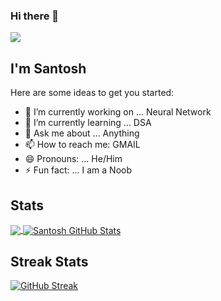 ### Hi there 👋



![]([https://images.wallpaperscraft.com/image/single/mountains_sky_snow_summit_84423_1280x720.jpg](https://sdmntprwestus2.oaiusercontent.com/files/00000000-02e0-61f8-9bce-54a76530164c/raw?se=2025-05-12T08%3A54%3A59Z&sp=r&sv=2024-08-04&sr=b&scid=00000000-0000-0000-0000-000000000000&skoid=9ccea605-1409-4478-82eb-9c83b25dc1b0&sktid=a48cca56-e6da-484e-a814-9c849652bcb3&skt=2025-05-11T23%3A48%3A38Z&ske=2025-05-12T23%3A48%3A38Z&sks=b&skv=2024-08-04&sig=O2cV6WkMCtb5oeDpNdJb1iekXTzdHWvNpzTY%2BwSbpc0%3D))

## I'm Santosh

Here are some ideas to get you started:

- 🔭 I’m currently working on ... Neural Network
- 🌱 I’m currently learning ... DSA
- 💬 Ask me about ... Anything
- 📫 How to reach me: GMAIL
- 😄 Pronouns: ... He/Him
- ⚡ Fun fact: ... I am a Noob

## Stats

<a href="https://github.com/Santosh2702/Santosh2702">
  <img align="center" src="https://github-readme-stats.vercel.app/api/top-langs/?username=Santosh2702&hide=java,html,tex&title_color=ffffff&text_color=c9cacc&icon_color=2bbc8a&bg_color=1d1f21&langs_count=3" />
</a>
<a href="https://github.com/Santosh2702/Santosh2702">
  <img align="center" src="https://github-readme-stats.vercel.app/api?username=Santosh2702&show_icons=true&line_height=27&count_private=true&title_color=ffffff&text_color=c9cacc&icon_color=2bbc8a&bg_color=1d1f21" alt="Santosh GitHub Stats" />
</a>

## Streak Stats

[![GitHub Streak](https://github-readme-streak-stats.herokuapp.com?user=santosh2702&theme=shades-of-purple)](https://git.io/streak-stats)



  


